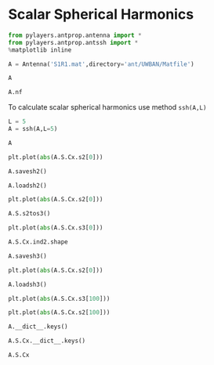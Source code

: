# Scalar Spherical Harmonics

```python
from pylayers.antprop.antenna import *
from pylayers.antprop.antssh import *
%matplotlib inline
```

```python
A = Antenna('S1R1.mat',directory='ant/UWBAN/Matfile')
```

```python
A
```

```python
A.nf
```

To calculate scalar spherical harmonics use method `ssh(A,L)`

```python
L = 5
A = ssh(A,L=5)
```

```python
A
```

```python
plt.plot(abs(A.S.Cx.s2[0]))
```

```python
A.savesh2()
```

```python
A.loadsh2()
```

```python
plt.plot(abs(A.S.Cx.s2[0]))
```

```python
A.S.s2tos3()
```

```python
plt.plot(abs(A.S.Cx.s3[0]))
```

```python
A.S.Cx.ind2.shape
```

```python
A.savesh3()
```

```python
plt.plot(abs(A.S.Cx.s2[0]))
```

```python
A.loadsh3()
```

```python
plt.plot(abs(A.S.Cx.s3[100]))
```

```python
plt.plot(abs(A.S.Cx.s2[100]))
```

```python
A.__dict__.keys()
```

```python
A.S.Cx.__dict__.keys()
```

```python
A.S.Cx
```
